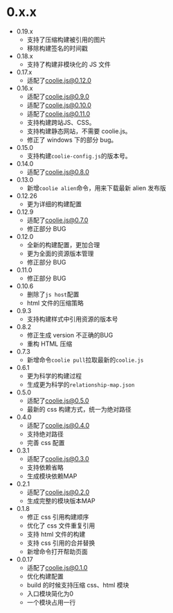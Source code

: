 # 0.x.x
- 0.19.x
    - 支持了压缩构建被引用的图片
    - 移除构建签名的时间戳
- 0.18.x
    - 支持了构建非模块化的 JS 文件
- 0.17.x
    - 适配了[coolie.js@0.12.0](https://github.com/cloudcome/coolie)
- 0.16.x
    - 适配了[coolie.js@0.9.0](https://github.com/cloudcome/coolie)
    - 适配了[coolie.js@0.10.0](https://github.com/cloudcome/coolie)
    - 适配了[coolie.js@0.11.0](https://github.com/cloudcome/coolie)
    - 支持构建跨站JS、CSS。
    - 支持构建静态网站，不需要 coolie.js。
    - 修正了 windows 下的部分 bug。
- 0.15.0
    - 支持构建`coolie-config.js`的版本号。
- 0.14.0
    - 适配了[coolie.js@0.8.0](https://github.com/cloudcome/coolie)
- 0.13.0
	- 新增`coolie alien`命令，用来下载最新 alien 发布版
- 0.12.26
	- 更为详细的构建配置
- 0.12.9
    - 适配了[coolie.js@0.7.0](https://github.com/cloudcome/coolie)
    - 修正部分 BUG
- 0.12.0
	- 全新的构建配置，更加合理
	- 更为全面的资源版本管理
	- 修正部分 BUG
- 0.11.0
	- 修正部分 BUG
- 0.10.6
    - 删除了`js host`配置
    - html 文件的压缩策略
- 0.9.3
	- 支持构建样式中引用资源的版本号
- 0.8.2
	- 修正生成 version 不正确的BUG
	- 重构 HTML 压缩
- 0.7.3
	- 新增命令`coolie pull`拉取最新的`coolie.js`
- 0.6.1
	- 更为科学的构建过程
	- 生成更为科学的`relationship-map.json`
- 0.5.0
    - 适配了[coolie.js@0.5.0](https://github.com/cloudcome/coolie)
	- 最新的 css 构建方式，统一为绝对路径
- 0.4.0
    - 适配了[coolie.js@0.4.0](https://github.com/cloudcome/coolie)
    - 支持绝对路径
	- 完善 css 配置
- 0.3.1
	- 适配了[coolie.js@0.3.0](https://github.com/cloudcome/coolie)
	- 支持依赖省略
	- 生成模块依赖MAP
- 0.2.1
	- 适配了[coolie.js@0.2.0](https://github.com/cloudcome/coolie)
	- 生成完整的模块版本MAP
- 0.1.8
	- 修正 css 引用构建顺序
	- 优化了 css 文件重复引用
	- 支持 html 文件的构建
	- 支持 css 引用的合并替换
	- 新增命令打开帮助页面
- 0.0.17
	- 适配了[coolie.js@0.1.0](https://github.com/cloudcome/coolie)
	- 优化构建配置
	- build 的时候支持压缩 css、html 模块
	- 入口模块简化为0
	- 一个模块占用一行
